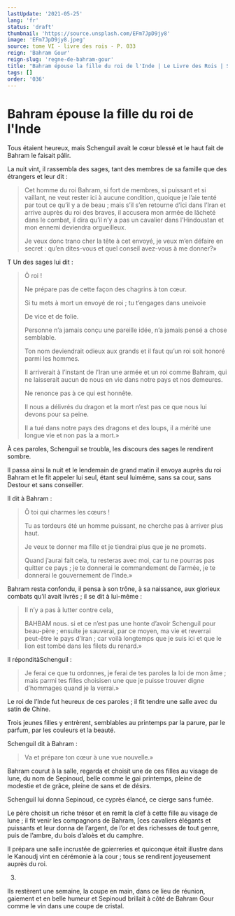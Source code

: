 ```yaml
---
lastUpdate: '2021-05-25'
lang: 'fr'
status: 'draft'
thumbnail: 'https://source.unsplash.com/EFm7JpD9jy8'
image: 'EFm7JpD9jy8.jpeg'
source: tome VI - livre des rois - P. 033
reign: 'Bahram Gour'
reign-slug: 'regne-de-bahram-gour'
title: "Bahram épouse la fille du roi de l'Inde | Le Livre des Rois | Shâhnâmeh"
tags: []
order: '036'
---
```


# Bahram épouse la fille du roi de l'Inde

Tous étaient heureux, mais Schenguil avait le cœur blessé et le haut fait de Bahram le faisait pâlir.

La nuit vint, il rassembla des sages, tant des membres de sa famille que des étrangers et leur dit :

> Cet homme du roi Bahram, si fort de membres, si puissant et si vaillant, ne veut rester ici à aucune condition, quoique je l’aie tenté par tout ce qu’il y a de beau ; mais s’il s’en retourne d’ici dans l’Iran et arrive auprès du roi des braves, il accusera mon armée de lâcheté dans le combat, il dira qu’il n’y a pas un cavalier dans l’Hindoustan et mon ennemi deviendra orgueilleux.
>
> Je veux donc trano cher la tête à cet envoyé, je veux m’en défaire en secret : qu’en dites-vous et quel conseil avez-vous à me donner?»

T Un des sages lui dit :

> Ô roi !
>
> Ne prépare pas de cette façon des chagrins à ton cœur.
>
> Si tu mets à mort un envoyé de roi ; tu t’engages dans uneivoie
>
> De vice et de folie.
>
> Personne n’a jamais conçu une pareille idée, n’a jamais pensé a chose semblable.
>
> Ton nom deviendrait odieux aux grands et il faut qu’un roi soit honoré parmi les hommes.
>
> Il arriverait à l’instant de l’Iran une armée et un roi comme Bahram, qui ne laisserait aucun de nous en vie dans notre pays et nos demeures.
>
> Ne renonce pas à ce qui est honnête.
>
> Il nous a délivrés du dragon et la mort n’est pas ce que nous lui devons pour sa peine.
>
> Il a tué dans notre pays des dragons et des loups, il a mérité une longue vie et non pas la a mort.»

À ces paroles, Schenguil se troubla, les discours des sages le rendirent sombre.

Il passa ainsi la nuit et le lendemain de grand matin il envoya auprès du roi Bahram et le fit appeler lui seul, étant seul luiméme, sans sa cour, sans Destour et sans conseiller.

Il dit à Bahram :

> Ô toi qui charmes les cœurs !
>
> Tu as tordeurs été un homme puissant, ne cherche pas à arriver plus haut.
>
> Je veux te donner ma fille et je tiendrai plus que je ne promets.
>
> Quand j’aurai fait cela, tu resteras avec moi, car tu ne pourras pas quitter ce pays ; je te donnerai le commandement de l’armée, je te donnerai le gouvernement de l’lnde.»

Bahram resta confondu, il pensa à son trône, à sa naissance, aux glorieux combats qu’il avait livrés ; il se dit à lui-même :

> Il n’y a pas à lutter contre cela,
>
> BAHBAM nous. si et ce n’est pas une honte d’avoir Schenguil pour beau-père ; ensuite je sauverai, par ce moyen, ma vie et reverrai peut-être le pays d’Iran ; car voilà longtemps que je suis ici et que le lion est tombé dans les filets du renard.»

Il réponditàSchenguil :

> Je ferai ce que tu ordonnes, je ferai de tes paroles la loi de mon âme ; mais parmi tes filles choisisen une que je puisse trouver digne d’hommages quand je la verrai.»

Le roi de l’Inde fut heureux de ces paroles ; il fit tendre une salle avec du satin de Chine.

Trois jeunes filles y entrèrent, semblables au printemps par la parure, par le parfum, par les couleurs et la beauté.

Schenguil dit à Bahram :

> Va et prépare ton cœur à une vue nouvelle.»

Bahram courut à la salle, regarda et choisit une de ces filles au visage de lune, du nom de Sepinoud, belle comme le gai printemps, pleine de modestie et de grâce, pleine de sans et de désirs.

Schenguil lui donna Sepinoud, ce cyprès élancé, ce cierge sans fumée.

Le père choisit un riche trésor et en remit la clef à cette fille au visage de lune ; il fit venir les compagnons de Bahram, [ces cavaliers élégants et puissants et leur donna de l’argent, de l’or et des richesses de tout genre, puis de l’ambre, du bois d’aloès et du camphre.

Il prépara une salle incrustée de gpierreries et quiconque était illustre dans le Kanoudj vint en cérémonie à la cour ; tous se rendirent joyeusement auprès du roi.

3.
Ils restèrent une semaine, la coupe en main, dans ce lieu de réunion, gaiement et en belle humeur et Sepinoud brillait à côté de Bahram Gour comme le vin dans une coupe de cristal.

